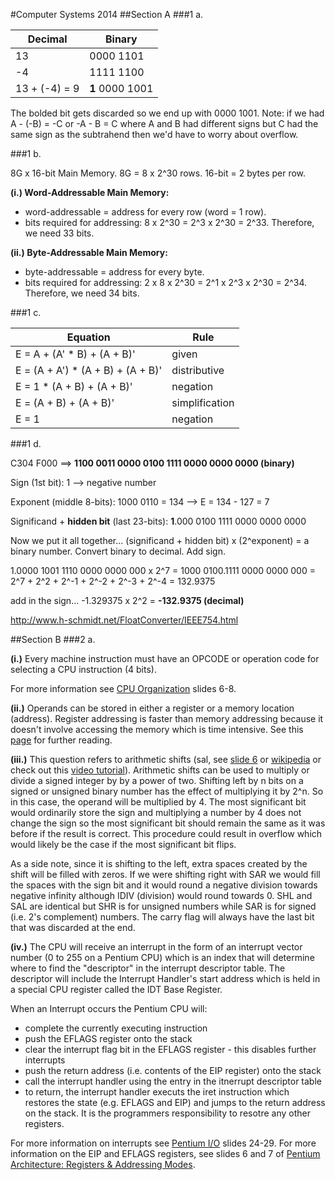 #Computer Systems 2014
##Section A
###1 a.

Decimal       | Binary
--------------|-------
13            | 0000 1101
-4            | 1111 1100
13 + (-4) = 9 | **1** 0000 1001

The bolded bit gets discarded so we end up with 0000 1001.  Note: if we had A - (-B) = -C or -A - B = C where A and B had different signs but C had the same sign as the subtrahend then we'd have to worry about overflow.

###1 b.

8G x 16-bit Main Memory. 8G = 8 x 2^30 rows.  16-bit = 2 bytes per row.

**(i.) Word-Addressable Main Memory:**
* word-addressable = address for every row (word = 1 row).
* bits required for addressing: 8 x 2^30 = 2^3 x 2^30 = 2^33. Therefore, we need 33 bits. 

**(ii.) Byte-Addressable Main Memory:**
* byte-addressable = address for every byte.
* bits required for addressing: 2 x 8 x 2^30 = 2^1 x 2^3 x 2^30 = 2^34. Therefore, we need 34 bits. 

###1 c.

Equation | Rule
------------ | -------------
E = A + (A' \* B) + (A + B)' | given
E = (A + A') \* (A + B) + (A + B)' | distributive
E = 1 \* (A + B) + (A + B)' | negation
E = (A + B) + (A + B)' | simplification
E = 1 | negation

###1 d.

C304 F000 ==> **1100 0011 0000 0100 1111 0000 0000 0000 (binary)**

Sign (1st bit): 1 --> negative number

Exponent (middle 8-bits): 1000 0110 = 134 --> E = 134 - 127 = 7

Significand + **hidden bit** (last 23-bits): **1**.000 0100 1111 0000 0000 0000

Now we put it all together... (significand + hidden bit) x (2^exponent) = a binary number.  Convert binary to decimal.  Add sign.

1.0000 1001 1110 0000 0000 000 x 2^7 = 1000 0100.1111 0000 0000 000 = 2^7 + 2^2 + 2^-1 + 2^-2 + 2^-3 + 2^-4 = 132.9375

add in the sign... -1.329375 x 2^2 = **-132.9375 (decimal)**

http://www.h-schmidt.net/FloatConverter/IEEE754.html

##Section B
###2 a.

**(i.)** Every machine instruction must have an OPCODE or operation code for selecting a CPU instruction (4 bits).

For more information see [CPU Organization](http://www.commsp.ee.ic.ac.uk/~kkleung/Computer_Systems_2015/3_Slides_CPUOrganisation.ppt) slides 6-8.

**(ii.)** Operands can be stored in either a register or a memory location (address).  Register addressing is faster than memory addressing because it doesn't involve accessing the memory which is time intensive.  See this [page](http://www.tutorialspoint.com/assembly_programming/assembly_addressing_modes.htm) for further reading.

**(iii.)** This question refers to arithmetic shifts (sal, see [slide 6](http://www.commsp.ee.ic.ac.uk/~kkleung/Computer_Systems_2015/6_Pentium3.ppt) or [wikipedia](https://en.wikipedia.org/wiki/Arithmetic_shift) or check out this [video tutorial](https://www.youtube.com/watch?v=_Z3yz0k9dmQ&nohtml5=False)).  Arithmetic shifts can be used to multiply or divide a signed integer by by a power of two.  Shifting left by n bits on a signed or unsigned binary number has the effect of multiplying it by 2^n.  So in this case, the operand will be multiplied by 4.  The most significant bit would ordinarily store the sign and multiplying a number by 4 does not change the sign so the most significant bit should remain the same as it was before if the result is correct.  This procedure could result in overflow which would likely be the case if the most significant bit flips.

As a side note, since it is shifting to the left, extra spaces created by the shift will be filled with zeros.  If we were shifting right with SAR we would fill the spaces with the sign bit and it would round a negative division towards negative infinity although IDIV (division) would round towards 0.  SHL and SAL are identical but SHR is for unsigned numbers while SAR is for signed (i.e. 2's complement) numbers. The carry flag will always have the last bit that was discarded at the end.

**(iv.)**  The CPU will receive an interrupt in the form of an interrupt vector number (0 to 255 on a Pentium CPU) which is an index that will determine where to find the "descriptor" in the interrupt descriptor table.  The descriptor will include the Interrupt Handler's start address which is held in a special CPU register called the IDT Base Register.

When an Interrupt occurs the Pentium CPU will:

* complete the currently executing instruction
* push the EFLAGS register onto the stack
* clear the interrupt flag bit in the EFLAGS register - this disables further interrupts
* push the return address (i.e. contents of the EIP register) onto the stack
* call the interrupt handler using the entry in the itnerrupt descriptor table
* to return, the interrupt handler executs the iret instruction which restores the state (e.g. EFLAGS and EIP) and jumps to the return address on the stack.  It is the programmers responsibility to resotre any other registers.

For more information on interrupts see [Pentium I/O](http://www.commsp.ee.ic.ac.uk/~kkleung/Computer_Systems_2015/8_Slides_IO.PPT) slides 24-29. For more information on the EIP and EFLAGS registers, see slides 6 and 7 of [Pentium Architecture: Registers & Addressing Modes](http://www.commsp.ee.ic.ac.uk/~kkleung/Computer_Systems_2015/5_Pentium1-2.ppt).
